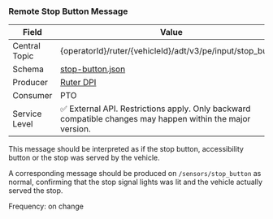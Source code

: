 ### Remote Stop Button Message
| Field         | Value                                                                                                     |
|---------------|-----------------------------------------------------------------------------------------------------------|
| Central Topic | {operatorId}/ruter/{vehicleId}/adt/v3/pe/input/stop_button                                                |
| Schema        | [ stop-button.json ](json-schemas/sensors/stop-button/stop-button.json)                                   |
| Producer      | [Ruter DPI](https://github.com/orgs/RuterNo/teams/dpi-team)                                               |
| Consumer      | PTO                                                                                                       |
| Service Level | ✅ External API. Restrictions apply. Only backward compatible changes may happen within the major version. | 

This message should be interpreted as if the stop button, accessibility button or the stop was served by the vehicle.

A corresponding message should be produced on `/sensors/stop_button` as normal, confirming that the stop signal lights was 
lit and the vehicle actually served the stop. 

Frequency: on change